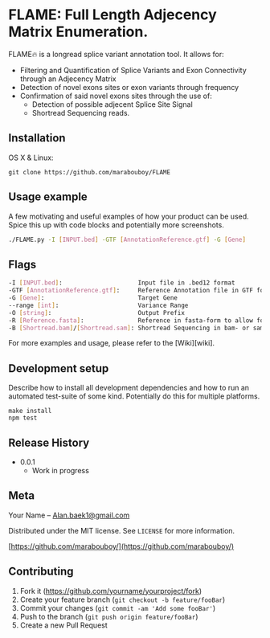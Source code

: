 # FLAME: Full Length Adjecency Matrix Enumeration.
FLAME:fire: is a longread splice variant annotation tool. It allows for:  
- Filtering and Quantification of Splice Variants and Exon Connectivity through an Adjecency Matrix
- Detection of novel exons sites or exon variants through frequency
- Confirmation of said novel exons sites through the use of:
  - Detection of possible adjecent Splice Site Signal
  - Shortread Sequencing reads.

## Installation

OS X & Linux:

```
git clone https://github.com/marabouboy/FLAME
```

## Usage example

A few motivating and useful examples of how your product can be used. Spice this up with code blocks and potentially more screenshots.
```sh
./FLAME.py -I [INPUT.bed] -GTF [AnnotationReference.gtf] -G [Gene]
```

## Flags
```sh
-I [INPUT.bed]:                     Input file in .bed12 format
-GTF [AnnotationReference.gtf]:     Reference Annotation file in GTF format
-G [Gene]:                          Target Gene
--range [int]:                      Variance Range
-O [string]:                        Output Prefix
-R [Reference.fasta]:               Reference in fasta-form to allow for Detection of Adjecent Splice Site Signal 
-B [Shortread.bam]/[Shortread.sam]: Shortread Sequencing in bam- or sam-format to allow for confirmation of splice site using short read 
```

For more examples and usage, please refer to the [Wiki][wiki].

## Development setup

Describe how to install all development dependencies and how to run an automated test-suite of some kind. Potentially do this for multiple platforms.

```
make install
npm test
```

## Release History

* 0.0.1
    * Work in progress

## Meta

Your Name – Alan.baek1@gmail.com

Distributed under the MIT license. See ``LICENSE`` for more information.

[https://github.com/marabouboy/](https://github.com/marabouboy/)

## Contributing

1. Fork it (<https://github.com/yourname/yourproject/fork>)
2. Create your feature branch (`git checkout -b feature/fooBar`)
3. Commit your changes (`git commit -am 'Add some fooBar'`)
4. Push to the branch (`git push origin feature/fooBar`)
5. Create a new Pull Request
